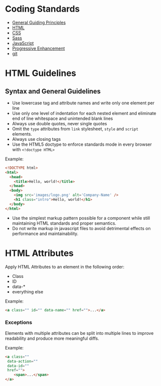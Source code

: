 Coding Standards
================

* [General Guiding Principles](/README.md)
* [HTML](/html.md)
* [CSS](/css.md)
* [Sass](/sass.md)
* [JavaScript](/js.md)
* [Progressive Enhancement](/pe.md)
* [git](/git.md)

# HTML Guidelines

## Syntax and General Guidelines

* Use lowercase tag and attribute names and write only one element per line
* Use only one level of indentation for each nested element and eliminate end of line whitespace and unintended blank lines
* Always use double quotes, never single quotes
* Omit the `type` attributes from `link` stylesheet, `style` and `script` elements.
* Always use closing tags
* Use the HTML5 doctype to enforce standards mode in every browser with `<!doctype HTML>`

Example:

```html
<!DOCTYPE html>
<html>
  <head>
    <title>Hello, world!</title>
  </head>
  <body>
    <img src='images/logo.png' alt='Company-Name' />
    <h1 class="intro">Hello, world!</h1>
  </body>
</html>
```

* Use the simplest markup pattern possible for a component while still maintaining HTML standards and proper semantics. 
* Do not write markup in javascript files to avoid detrimental effects on performance and maintainability.

# HTML Attributes

Apply HTML Attributes to an element in the following order:
* Class
* ID
* data-*
* everything else

Example:

```html
<a class="" id="" data-name="" href="">...</a>
```

### Exceptions
Elements with multiple attributes can be split into multiple lines to improve readability and produce more meaningful diffs.

Example: 

```html
<a class=""
 data-action=""
 data-id=""
 href="">
    <span>...</span>
</a>
```



